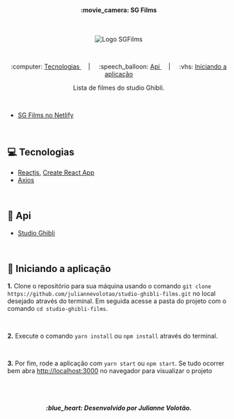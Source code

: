 <h4 align="center"> :movie_camera: SG Films  </h4>

<br> 

<p align="center">
  <img src="./.github/logoSGFilmsDark.png"  alt="Logo SGFilms" />
</p> 

<br> 

<p align="center"> 
  :computer: <a href="#computer-tecnologias"> Tecnologias </a> &nbsp; &nbsp; | &nbsp; &nbsp; 
  :speech_balloon: <a href="#speech_balloon-api"> Api </a> &nbsp; &nbsp; | &nbsp; &nbsp; 
  :vhs: <a href="#vhs-iniciando-a-aplicação"> Iniciando a aplicação </a> 
</p>

<p align="center"> Lista de filmes do studio Ghibli. </p>

<br>

- [SG Films no Netlify](https://sgfilms.netlify.app/) 

<br>

## :computer: Tecnologias
- [Reactjs](https://pt-br.reactjs.org/), [Create React App](https://github.com/facebook/create-react-app)
- [Axios](https://github.com/axios/axios)

<br>

## :speech_balloon: Api
- [Studio Ghibli](https://ghibliapi.herokuapp.com/#)

<br>

## :vhs: Iniciando a aplicação 

**1.** Clone o repositório para sua máquina usando o comando `git clone https://github.com/juliannevolotao/studio-ghibli-films.git` no local desejado através do terminal. Em seguida acesse a pasta do projeto com o comando `cd studio-ghibli-films`.

<br>

**2.** Execute o comando `yarn install` ou `npm install` através do terminal.

<br>

**3.** Por fim, rode a aplicação com `yarn start` ou `npm start`. Se tudo ocorrer bem abra [http://localhost:3000](http://localhost:3000) no navegador para visualizar o projeto

<br>
<br>

<h5 align="center">
  :blue_heart: Desenvolvido por Julianne Volotão.
</h5>

<br>
<br>

